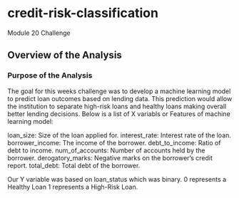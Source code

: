 # credit-risk-classification
Module 20 Challenge

## Overview of the Analysis

### Purpose of the Analysis
The goal for this weeks challenge was to develop a machine learning model to predict loan outcomes based on lending data. This prediction would allow the institution to separate high-risk loans and healthy loans making overall better lending decisions.
Below is a list of X variabls or Features of machine learning model:

loan_size: Size of the loan applied for.
interest_rate: Interest rate of the loan.
borrower_income: The income of the borrower.
debt_to_income: Ratio of debt to income.
num_of_accounts: Number of accounts held by the borrower.
derogatory_marks: Negative marks on the borrower’s credit report.
total_debt: Total debt of the borrower.

Our Y variable was based on loan_status which was binary.
0 represents a Healthy Loan
1 represents a High-Risk Loan.

